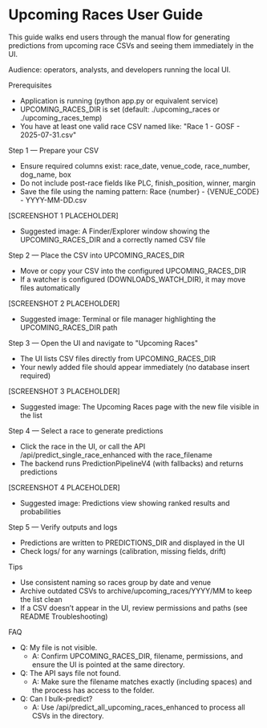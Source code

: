 # Upcoming Races User Guide

This guide walks end users through the manual flow for generating predictions from upcoming race CSVs and seeing them immediately in the UI.

Audience: operators, analysts, and developers running the local UI.

Prerequisites
- Application is running (python app.py or equivalent service)
- UPCOMING_RACES_DIR is set (default: ./upcoming_races or ./upcoming_races_temp)
- You have at least one valid race CSV named like: "Race 1 - GOSF - 2025-07-31.csv"

Step 1 — Prepare your CSV
- Ensure required columns exist: race_date, venue_code, race_number, dog_name, box
- Do not include post-race fields like PLC, finish_position, winner, margin
- Save the file using the naming pattern: Race {number} - {VENUE_CODE} - YYYY-MM-DD.csv

[SCREENSHOT 1 PLACEHOLDER]
- Suggested image: A Finder/Explorer window showing the UPCOMING_RACES_DIR and a correctly named CSV file

Step 2 — Place the CSV into UPCOMING_RACES_DIR
- Move or copy your CSV into the configured UPCOMING_RACES_DIR
- If a watcher is configured (DOWNLOADS_WATCH_DIR), it may move files automatically

[SCREENSHOT 2 PLACEHOLDER]
- Suggested image: Terminal or file manager highlighting the UPCOMING_RACES_DIR path

Step 3 — Open the UI and navigate to "Upcoming Races"
- The UI lists CSV files directly from UPCOMING_RACES_DIR
- Your newly added file should appear immediately (no database insert required)

[SCREENSHOT 3 PLACEHOLDER]
- Suggested image: The Upcoming Races page with the new file visible in the list

Step 4 — Select a race to generate predictions
- Click the race in the UI, or call the API /api/predict_single_race_enhanced with the race_filename
- The backend runs PredictionPipelineV4 (with fallbacks) and returns predictions

[SCREENSHOT 4 PLACEHOLDER]
- Suggested image: Predictions view showing ranked results and probabilities

Step 5 — Verify outputs and logs
- Predictions are written to PREDICTIONS_DIR and displayed in the UI
- Check logs/ for any warnings (calibration, missing fields, drift)

Tips
- Use consistent naming so races group by date and venue
- Archive outdated CSVs to archive/upcoming_races/YYYY/MM to keep the list clean
- If a CSV doesn’t appear in the UI, review permissions and paths (see README Troubleshooting)

FAQ
- Q: My file is not visible.
  - A: Confirm UPCOMING_RACES_DIR, filename, permissions, and ensure the UI is pointed at the same directory.
- Q: The API says file not found.
  - A: Make sure the filename matches exactly (including spaces) and the process has access to the folder.
- Q: Can I bulk-predict?
  - A: Use /api/predict_all_upcoming_races_enhanced to process all CSVs in the directory.

